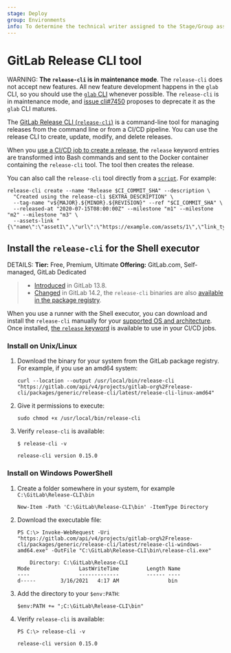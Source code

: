 ```yaml
---
stage: Deploy
group: Environments
info: To determine the technical writer assigned to the Stage/Group associated with this page, see https://handbook.gitlab.com/handbook/product/ux/technical-writing/#assignments
---
```


# GitLab Release CLI tool

WARNING:
**The `release-cli` is in maintenance mode**.
The `release-cli` does not accept new features.
All new feature development happens in the `glab` CLI,
so you should use the [`glab` CLI](../../../editor_extensions/gitlab_cli/index.md) whenever possible.
The `release-cli` is in maintenance mode, and [issue cli#7450](https://gitlab.com/gitlab-org/cli/-/issues/7450) proposes to deprecate it as the `glab` CLI matures.

The [GitLab Release CLI (`release-cli`)](https://gitlab.com/gitlab-org/release-cli)
is a command-line tool for managing releases from the command line or from a CI/CD pipeline.
You can use the release CLI to create, update, modify, and delete releases.

When you [use a CI/CD job to create a release](index.md#creating-a-release-by-using-a-cicd-job),
the `release` keyword entries are transformed into Bash commands and sent to the Docker
container containing the `release-cli` tool. The tool then creates the release.

You can also call the `release-cli` tool directly from a [`script`](../../../ci/yaml/index.md#script).
For example:

```shell
release-cli create --name "Release $CI_COMMIT_SHA" --description \
  "Created using the release-cli $EXTRA_DESCRIPTION" \
  --tag-name "v${MAJOR}.${MINOR}.${REVISION}" --ref "$CI_COMMIT_SHA" \
  --released-at "2020-07-15T08:00:00Z" --milestone "m1" --milestone "m2" --milestone "m3" \
  --assets-link "{\"name\":\"asset1\",\"url\":\"https://example.com/assets/1\",\"link_type\":\"other\"}"
```

## Install the `release-cli` for the Shell executor

DETAILS:
**Tier:** Free, Premium, Ultimate
**Offering:** GitLab.com, Self-managed, GitLab Dedicated

> - [Introduced](https://gitlab.com/gitlab-org/release-cli/-/issues/21) in GitLab 13.8.
> - [Changed](https://gitlab.com/gitlab-org/release-cli/-/merge_requests/108) in GitLab 14.2, the `release-cli` binaries are also [available in the package registry](https://gitlab.com/gitlab-org/release-cli/-/packages).

When you use a runner with the Shell executor, you can download and install
the `release-cli` manually for your [supported OS and architecture](https://release-cli-downloads.s3.amazonaws.com/latest/index.html).
Once installed, [the `release` keyword](../../../ci/yaml/index.md#release) is available to use in your CI/CD jobs.

### Install on Unix/Linux

1. Download the binary for your system from the GitLab package registry.
   For example, if you use an amd64 system:

   ```shell
   curl --location --output /usr/local/bin/release-cli "https://gitlab.com/api/v4/projects/gitlab-org%2Frelease-cli/packages/generic/release-cli/latest/release-cli-linux-amd64"
   ```

1. Give it permissions to execute:

   ```shell
   sudo chmod +x /usr/local/bin/release-cli
   ```

1. Verify `release-cli` is available:

   ```shell
   $ release-cli -v

   release-cli version 0.15.0
   ```

### Install on Windows PowerShell

1. Create a folder somewhere in your system, for example `C:\GitLab\Release-CLI\bin`

   ```shell
   New-Item -Path 'C:\GitLab\Release-CLI\bin' -ItemType Directory
   ```

1. Download the executable file:

   ```shell
   PS C:\> Invoke-WebRequest -Uri "https://gitlab.com/api/v4/projects/gitlab-org%2Frelease-cli/packages/generic/release-cli/latest/release-cli-windows-amd64.exe" -OutFile "C:\GitLab\Release-CLI\bin\release-cli.exe"

       Directory: C:\GitLab\Release-CLI
   Mode                LastWriteTime         Length Name
   ----                -------------         ------ ----
   d-----        3/16/2021   4:17 AM                bin
   ```

1. Add the directory to your `$env:PATH`:

   ```shell
   $env:PATH += ";C:\GitLab\Release-CLI\bin"
   ```

1. Verify `release-cli` is available:

   ```shell
   PS C:\> release-cli -v

   release-cli version 0.15.0
   ```
